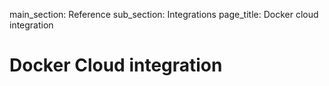 main_section: Reference
sub_section: Integrations
page_title: Docker cloud integration

# Docker Cloud integration
